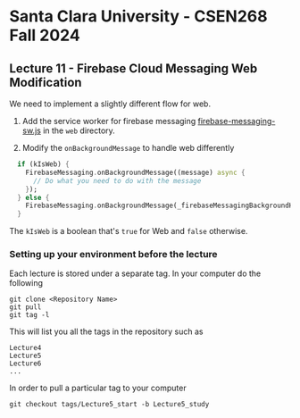 # Santa Clara University - CSEN268 Fall 2024

## Lecture 11 - Firebase Cloud Messaging Web Modification

We need to implement a slightly different flow for web. 

1. Add the service worker for firebase messaging [firebase-messaging-sw.js](/web/firebase-messaging-sw.js) in the `web` directory. 

2. Modify the `onBackgroundMessage` to handle web differently
```dart
  if (kIsWeb) {
    FirebaseMessaging.onBackgroundMessage((message) async {
      // Do what you need to do with the message
    });
  } else {
    FirebaseMessaging.onBackgroundMessage(_firebaseMessagingBackgroundHandler);
  }
```
The `kIsWeb` is a boolean that's `true` for Web and `false` otherwise.





### Setting up your environment before the lecture

Each lecture is stored under a separate tag. In your computer do the following

    git clone <Repository Name>
    git pull
    git tag -l

This will list you all the tags in the repository such as

    Lecture4
    Lecture5
    Lecture6
    ...

In order to pull a particular tag to your computer

    git checkout tags/Lecture5_start -b Lecture5_study



